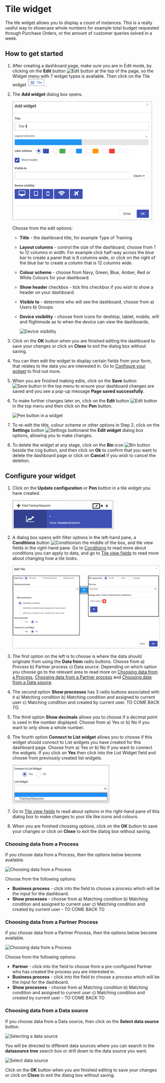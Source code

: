 # Tile widget

The tile widget allows you to display a count of instances. This is a really useful way to showcase whole numbers for example total budget requested through Purchase Orders, or the amount of customer queries solved in a week.



## How to get started ##

1. After creating a dashboard page, make sure you are in Edit mode, by clicking on the **Edit** button ![Edit button](C:\Kianda\docs-dev\pages\tile.assets\edit.png) at the top of the page, so the Widget menu with 7 widget types is available. Then click on the Tile widget ![Tile widget button](images/tile.png).

2. The **Add widget** dialog box opens.

   ![Add tile widget](images/addtilewidget.png)

   Choose from the edit options:

   - **Title** - the dashboard title, for example Type of Training

   - **Layout columns** - control the size of the dashboard, choose from 1 to 12 columns in width. For example click half-way across the blue bar to create a panel that is 6 columns wide, or click on the right of the blue bar to create a column that is 12 columns wide.

   - **Colour scheme** - choose from Navy, Green, Blue, Amber, Red or White Colours for your dashboard.

   - **Show header** checkbox - tick this checkbox if you wish to show a header on your dashboard.

   - **Visible to** - determine who will see the dashboard, choose from a) Users b) Groups 

   - **Device visibility** - choose from icons for deshtop, tablet, mobile, wifi and flightmode as to when the device can view the dashboards.

     ![Device visibility](C:\Kianda\docs-dev\pages\tile.assets\devicevisibility.png)

3. Click on the **OK** button when you are finished editing the dashboard to save your changes or click on **Close** to exit the dialog box without saving.

4. You can then edit the widget to display certain fields from your form, that relates to the data you are interested in. Go to [Configure your widget](#configure-your-widget) to find out more.

5. When you are finished making edits, click on the **Save** button ![Save button](C:\Kianda\docs-dev\pages\tile.assets\save.png) in the top menu to ensure your dashboard changes are saved and you see a pop-up message **Page saved successfully**.

6. To make further changes later on, click on the **Edit** button ![Edit button](C:\Kianda\docs-dev\pages\tile.assets\edit.png) in the top menu and then click on the **Pen** button.

   ![Pen button in a widget](C:\Kianda\docs-dev\pages\tile.assets\penbutton_frame.png) 

   

7. To re-edit the title, colour scheme or other options in Step 2, click on the **Settings** button ![Settings button](C:\Kianda\docs-dev\pages\tile.assets\cog.png)and the **Edit widget** dialog box options, allowing you to make changes.

8. To delete the widget at any stage, click on the **Bin** icon ![Bin button](C:\Kianda\docs-dev\pages\tile.assets\bin.png) beside the cog button, and then click on **Ok** to confirm that you want to delete the dashboard page or click on **Cancel** if you wish to cancel the deletion.

   


## Configure your widget ##

1. Click on the **Update configuration** or **Pen** button in a tile widget you have created.

   ![Tile widget edit](images/edittile.png)

2. A dialog box opens with filter options in the left-hand pane,  a **Conditions** button ![Conditions](C:\Kianda\docs-dev\pages\tile.assets\conditions.png)in the middle of the box, and tile view fields in the right-hand pane. Go to [Conditions](pages/conditions.md) to read more about conditions you can apply to data, and go to [Tile view fields](pages/tileviewfields.md) to read more about changing how a tile looks.

   ![Editing a tile widget](images/edittilebox.png)

3. The first option on the left is to choose is where the data should originate from using the **Data from** radio buttons. Choose from a) Process b) Partner process c) Data source. Depending on which option you choose go to the relevant area to read more on [Choosing data from a Process](#choosing-data-from-a-process), [Choosing data from a Partner process](#choosing-data-from-a-partner-process) and [Choosing data from a Data source](#choosing-data-from-a-data-source).

4. The second option **Show processes** has 3 radio buttons associated with it a) Matching condition b) Matching condition and assigned to current user c) Matching condition and created by current user. TO COME BACK TO.

5. The third option **Show decimals** allows you to choose if a decimal point is used in the number displayed. Choose from a) Yes or b) No if you want to only show a whole number.

6. The fourth option **Connect to List widget** allows you to choose if this widget should connect to List widgets you have created for this dashboard page. Choose from a) Yes or b) No if you want to connect the widgets. If you click on **Yes** then click into the List Widget field and choose from previously created list widgets.

   ![Connect to List widget](images/connecttolist.png)

6. Go to [Tile view fields](pages/tileviewfields.md) to read about options in the right-hand pane of this dialog box to make changes to your tile like icons and colours.

7. When you are finished choosing options, click on the **OK** button to save your changes or click on **Close** to exit the dialog box without saving.



### Choosing data from a Process ###

If you choose data from a Process, then the options below become available.

![Choosing data from a Process](C:\Kianda\docs-dev\pages\tile.assets\processdata2.png)

Choose from the following options:

- **Business process** - click into the field to choose a process which will be the input for the dashboard.
- **Show processes** - choose from a) Matching condition b) Matching condition and assigned to current user c) Matching condition and created by current user - TO COME BACK TO



### Choosing data from a Partner Process ###

If you choose data from a Partner Process, then the options below become available.

![Choosing data from a Process](C:\Kianda\docs-dev\pages\tile.assets\partnerprocess_resized.png)

Choose from the following options:

- **Partner** - click into the field to choose from a pre-configured Partner who has created the process you are interested in.
- **Business process** - click into the field to choose a process which will be the input for the dashboard.
- **Show processes** - choose from a) Matching condition b) Matching condition and assigned to current user c) Matching condition and created by current user - TO COME BACK TO



### Choosing data from a Data source ###

If you choose data from a Data source, then click on the **Select data source** button.

![Selecting a data source](C:\Kianda\docs-dev\pages\tile.assets\selectdatasource.png)

You will be directed to different data sources where you can search in the **datasource tree** search box or drill down to the data source you want. 

![Select data source](C:\Kianda\docs-dev\pages\tile.assets\selectdatasource.png)

Click on the **OK** button when you are finished editing to save your changes or click on **Close** to exit the dialog box without saving.